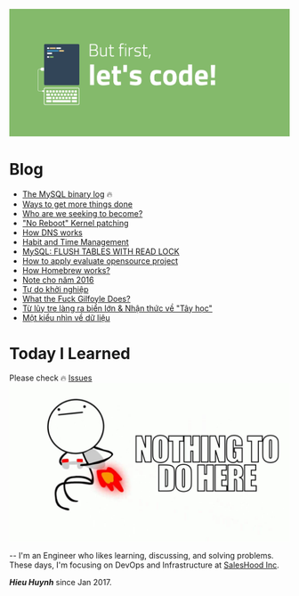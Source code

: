 ![](2017/image/but-first-lets-code.png)

# Blog

- [The MySQL binary log](2017/The-MySQL-binlog.md) :fire:
- [Ways to get more things done](2017/Show-me-a-way-to-get-more-things-done.md)
- [Who are we seeking to become?](2017/Who-are-we-seeking-to-become.md)
- ["No Reboot" Kernel patching](2017/No-Reboot-Kernel-Patching.md)
- [How DNS works](2017/How-DNS-works.md)
- [Habit and Time Management](2017/Habit-Time-Management.md)
- [MySQL: FLUSH TABLES WITH READ LOCK](2017/MySQL-FLUSH-TABLES-WITH-READ-LOCK.md)
- [How to apply evaluate opensource project](2017/Apply-evaluate-opensource-project.md)
- [How Homebrew works?](2017/How-Homebrew-works.md)
- [Note cho năm 2016](2017/Note-cho-nam-2016.md)
- [Tự do khởi nghiệp](2017/Tu-do-khoi-nghiep.md)
- [What the Fuck Gilfoyle Does?](2017/What-the-Fuck-Gilfoyle-Does.md)
- [Từ lũy tre làng ra biển lớn & Nhận thức về "Tây học"](2017/Tu-luy-tre-lang.md)
- [Một kiểu nhìn về dữ liệu](2017/mot-kieu-nhin-ve-du-lieu.md)

# Today I Learned

Please check :fire: [Issues](https://github.com/hieuhtr/Blog/issues)
![](2017/image/nothing-todo-here.jpg)

--
I'm an Engineer who likes learning, discussing, and solving problems.
These days, I'm focusing on DevOps and Infrastructure at [SalesHood Inc](http://saleshood.com).

***Hieu Huynh***
since Jan 2017.
